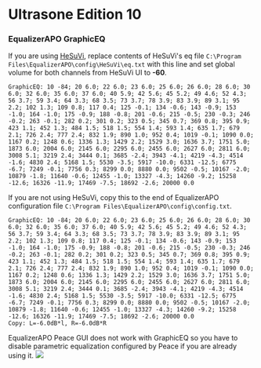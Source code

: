 # Ultrasone Edition 10
### EqualizerAPO GraphicEQ
If you are using [HeSuVi](https://sourceforge.net/projects/hesuvi/), replace contents of HeSuVi's eq file `C:\Program Files\EqualizerAPO\config\HeSuVi\eq.txt` with this line and set global volume for both channels from HeSuVi UI to **-60**.
```
GraphicEQ: 10 -84; 20 6.0; 22 6.0; 23 6.0; 25 6.0; 26 6.0; 28 6.0; 30 6.0; 32 6.0; 35 6.0; 37 6.0; 40 5.9; 42 5.6; 45 5.2; 49 4.6; 52 4.3; 56 3.7; 59 3.4; 64 3.3; 68 3.5; 73 3.7; 78 3.9; 83 3.9; 89 3.1; 95 2.2; 102 1.3; 109 0.8; 117 0.4; 125 -0.1; 134 -0.6; 143 -0.9; 153 -1.0; 164 -1.0; 175 -0.9; 188 -0.8; 201 -0.6; 215 -0.5; 230 -0.3; 246 -0.2; 263 -0.1; 282 0.2; 301 0.2; 323 0.5; 345 0.7; 369 0.8; 395 0.9; 423 1.1; 452 1.3; 484 1.5; 518 1.5; 554 1.4; 593 1.4; 635 1.7; 679 2.1; 726 2.4; 777 2.4; 832 1.9; 890 1.0; 952 0.4; 1019 -0.1; 1090 0.0; 1167 0.2; 1248 0.6; 1336 1.3; 1429 2.2; 1529 3.0; 1636 3.7; 1751 5.0; 1873 6.0; 2004 6.0; 2145 6.0; 2295 6.0; 2455 6.0; 2627 6.0; 2811 6.0; 3008 5.1; 3219 2.4; 3444 0.1; 3685 -2.4; 3943 -4.1; 4219 -4.3; 4514 -1.6; 4830 2.4; 5168 1.5; 5530 -3.5; 5917 -10.0; 6331 -12.5; 6775 -6.7; 7249 -0.1; 7756 0.3; 8299 0.0; 8880 0.0; 9502 -0.5; 10167 -2.0; 10879 -1.8; 11640 -0.6; 12455 -1.0; 13327 -4.3; 14260 -9.2; 15258 -12.6; 16326 -11.9; 17469 -7.5; 18692 -2.6; 20000 0.0
```
If you are not using HeSuVi, copy this to the end of EqualizerAPO configuration file `C:\Program Files\EqualizerAPO\config\config.txt`.
```
GraphicEQ: 10 -84; 20 6.0; 22 6.0; 23 6.0; 25 6.0; 26 6.0; 28 6.0; 30 6.0; 32 6.0; 35 6.0; 37 6.0; 40 5.9; 42 5.6; 45 5.2; 49 4.6; 52 4.3; 56 3.7; 59 3.4; 64 3.3; 68 3.5; 73 3.7; 78 3.9; 83 3.9; 89 3.1; 95 2.2; 102 1.3; 109 0.8; 117 0.4; 125 -0.1; 134 -0.6; 143 -0.9; 153 -1.0; 164 -1.0; 175 -0.9; 188 -0.8; 201 -0.6; 215 -0.5; 230 -0.3; 246 -0.2; 263 -0.1; 282 0.2; 301 0.2; 323 0.5; 345 0.7; 369 0.8; 395 0.9; 423 1.1; 452 1.3; 484 1.5; 518 1.5; 554 1.4; 593 1.4; 635 1.7; 679 2.1; 726 2.4; 777 2.4; 832 1.9; 890 1.0; 952 0.4; 1019 -0.1; 1090 0.0; 1167 0.2; 1248 0.6; 1336 1.3; 1429 2.2; 1529 3.0; 1636 3.7; 1751 5.0; 1873 6.0; 2004 6.0; 2145 6.0; 2295 6.0; 2455 6.0; 2627 6.0; 2811 6.0; 3008 5.1; 3219 2.4; 3444 0.1; 3685 -2.4; 3943 -4.1; 4219 -4.3; 4514 -1.6; 4830 2.4; 5168 1.5; 5530 -3.5; 5917 -10.0; 6331 -12.5; 6775 -6.7; 7249 -0.1; 7756 0.3; 8299 0.0; 8880 0.0; 9502 -0.5; 10167 -2.0; 10879 -1.8; 11640 -0.6; 12455 -1.0; 13327 -4.3; 14260 -9.2; 15258 -12.6; 16326 -11.9; 17469 -7.5; 18692 -2.6; 20000 0.0
Copy: L=-6.0dB*l, R=-6.0dB*R
```
EqualizerAPO Peace GUI does not work with GraphicEQ so you have to disable parametric equalization configured by Peace if you are already using it.
![](https://raw.githubusercontent.com/jaakkopasanen/AutoEq/master/results/Sonoma%20Model%20One/innerfidelity/onear/Ultrasone%20Edition%2010/Ultrasone%20Edition%2010.png)
